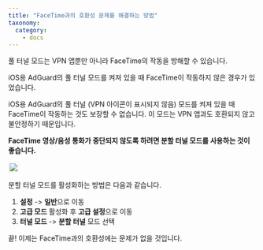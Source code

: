 ```yaml
---
title: "FaceTime과의 호환성 문제를 해결하는 방법"
taxonomy:
  category:
    - docs
---
```


풀 터널 모드는 VPN 앱뿐만 아니라 FaceTime의 작동을 방해할 수 있습니다.

iOS용 AdGuard의 풀 터널 모드를 켜져 있을 때 FaceTime이 작동하지 않은 경우가 있었습니다.

iOS용 AdGuard의 풀 터널 (VPN 아이콘이 표시되지 않음) 모드를 켜져 있을 때 FaceTime이 작동하는 것도 보장할 수 없습니다. 이 모드는 VPN 앱과도 호환되지 않고 불안정하기 때문입니다.

**FaceTime 영상/음성 통화가 중단되지 않도록 하려면 분할 터널 모드를 사용하는 것이 좋습니다.**

<img src="https://cdn.adguard.com/Adguard/kb/newscreenshots/Ko/tunnel-mode.jpg" style="border: 1px solid #efefef; max-width: 300px; padding: 2px;">

분할 터널 모드를 활성화하는 방법은 다음과 같습니다.

1. **설정** -> **일반**으로 이동
2. **고급 모드** 활성화 후 **고급 설정**으로 이동
3. **터널 모드** -> **분할 터널** 모드 선택

끝! 이제는 FaceTime과의 호환성에는 문제가 없을 것입니다.
